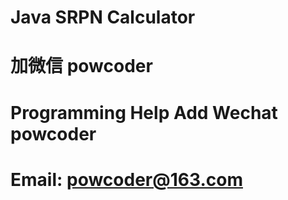 #  Java SRPN Calculator
# 加微信 powcoder

# Programming Help Add Wechat powcoder

# Email: powcoder@163.com


